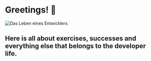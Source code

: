 # Greetings! :wave:
![Das Leben eines Entwicklers](https://github.com/JanaS87/JanaS87-/blob/main/main-qimg-0592150d9923e5b59827bf094f0c1c08-lq.jpeg)

## Here is all about exercises, successes and everything else that belongs to the developer life.
